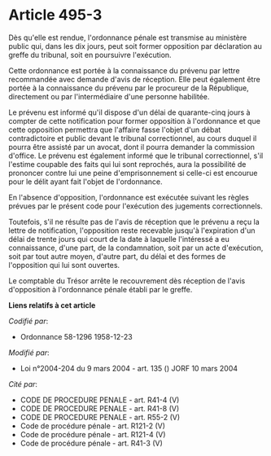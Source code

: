 # Article 495-3

Dès qu'elle est rendue, l'ordonnance pénale est transmise au ministère public qui, dans les dix jours, peut soit former
opposition par déclaration au greffe du tribunal, soit en poursuivre l'exécution.

Cette ordonnance est portée à la connaissance du prévenu par lettre recommandée avec demande d'avis de réception. Elle peut
également être portée à la connaissance du prévenu par le procureur de la République, directement ou par l'intermédiaire
d'une personne habilitée.

Le prévenu est informé qu'il dispose d'un délai de quarante-cinq jours à compter de cette notification pour former opposition
à l'ordonnance et que cette opposition permettra que l'affaire fasse l'objet d'un débat contradictoire et public devant le
tribunal correctionnel, au cours duquel il pourra être assisté par un avocat, dont il pourra demander la commission d'office.
Le prévenu est également informé que le tribunal correctionnel, s'il l'estime coupable des faits qui lui sont reprochés, aura
la possibilité de prononcer contre lui une peine d'emprisonnement si celle-ci est encourue pour le délit ayant fait l'objet
de l'ordonnance.

En l'absence d'opposition, l'ordonnance est exécutée suivant les règles prévues par le présent code pour l'exécution des
jugements correctionnels.

Toutefois, s'il ne résulte pas de l'avis de réception que le prévenu a reçu la lettre de notification, l'opposition reste
recevable jusqu'à l'expiration d'un délai de trente jours qui court de la date à laquelle l'intéressé a eu connaissance,
d'une part, de la condamnation, soit par un acte d'exécution, soit par tout autre moyen, d'autre part, du délai et des formes
de l'opposition qui lui sont ouvertes.

Le comptable du Trésor arrête le recouvrement dès réception de l'avis d'opposition à l'ordonnance pénale établi par le
greffe.

**Liens relatifs à cet article**

_Codifié par_:

  - Ordonnance 58-1296 1958-12-23

_Modifié par_:

  - Loi n°2004-204 du 9 mars 2004 - art. 135 () JORF 10 mars 2004

_Cité par_:

  - CODE DE PROCEDURE PENALE - art. R41-4 (V)
  - CODE DE PROCEDURE PENALE - art. R41-8 (V)
  - CODE DE PROCEDURE PENALE - art. R55-2 (V)
  - Code de procédure pénale - art. R121-2 (V)
  - Code de procédure pénale - art. R121-4 (V)
  - Code de procédure pénale - art. R41-3 (V)
